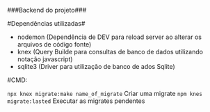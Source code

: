 ###Backend do projeto###

#Dependências utilizadas#

- nodemon (Dependência de DEV para reload server ao alterar os arquivos de código fonte)
- knex (Query Builde para consultas de banco de dados utilizando notação javascript)
- sqlite3 (Driver para utilização de banco de ados Sqlite)


#CMD:

```npx knex migrate:make name_of_migrate``` Criar uma migrate
```npm knes migrate:lasted``` Executar as migrates pendentes


